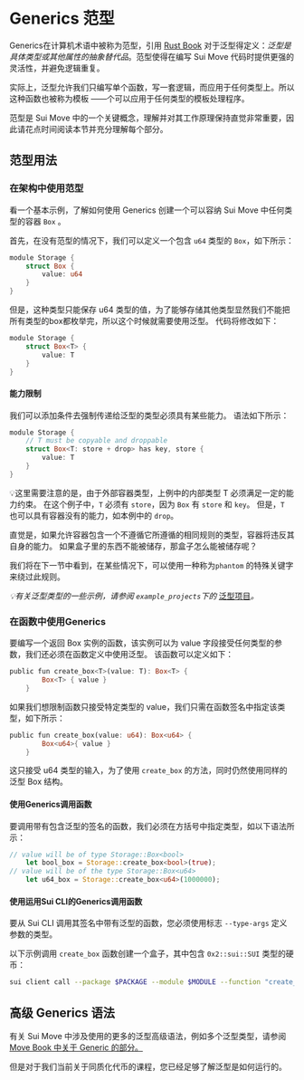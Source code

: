 # Generics 范型

Generics在计算机术语中被称为范型，引用 [Rust Book](https://doc.rust-lang.org/stable/book/ch10-00-generics.html) 对于泛型得定义：*泛型是具体类型或其他属性的抽象替代品*。范型使得在编写 Sui Move 代码时提供更强的灵活性，并避免逻辑重复。

实际上，泛型允许我们只编写单个函数，写一套逻辑，而应用于任何类型上。所以这种函数也被称为模板 ——个可以应用于任何类型的模板处理程序。

范型是 Sui Move 中的一个关键概念，理解并对其工作原理保持直觉非常重要，因此请花点时间阅读本节并充分理解每个部分。

## **范型用法**

### 在架构中使用范型

看一个基本示例，了解如何使用 Generics 创建一个可以容纳 Sui Move 中任何类型的容器 `Box` 。

首先，在没有范型的情况下，我们可以定义一个包含  `u64` 类型的 `Box`，如下所示：

```rust
module Storage {
    struct Box {
        value: u64
    }
}
```

但是，这种类型只能保存 u64 类型的值，为了能够存储其他类型显然我们不能把所有类型的box都枚举完，所以这个时候就需要使用泛型。 代码将修改如下：

```rust
module Storage {
    struct Box<T> {
        value: T
    }
}
```

#### 能力限制

我们可以添加条件去强制传递给泛型的类型必须具有某些能力。 语法如下所示：

```rust
module Storage {
    // T must be copyable and droppable 
    struct Box<T: store + drop> has key, store {
        value: T
    }
}
```

💡这里需要注意的是，由于外部容器类型，上例中的内部类型 T 必须满足一定的能力约束。 在这个例子中，`T` 必须有 `store`，因为 `Box` 有 `store` 和 `key`。 但是，`T` 也可以具有容器没有的能力，如本例中的 `drop`。

直觉是，如果允许容器包含一个不遵循它所遵循的相同规则的类型，容器将违反其自身的能力。 如果盒子里的东西不能被储存，那盒子怎么能被储存呢？

我们将在下一节中看到，在某些情况下，可以使用一种称为`phantom` 的特殊关键字来绕过此规则。

*💡有关泛型类型的一些示例，请参阅 `example_projects`下的* [泛型项目](https://github.com/sui-foundation/sui-move-intro-course/blob/main/unit-three/example_projects/generics)*。*

### 在函数中使用Generics

要编写一个返回 Box 实例的函数，该实例可以为 value 字段接受任何类型的参数，我们还必须在函数定义中使用泛型。 该函数可以定义如下：

```rust
public fun create_box<T>(value: T): Box<T> {
        Box<T> { value }
    }
```

如果我们想限制函数只接受特定类型的 value，我们只需在函数签名中指定该类型，如下所示：

```rust
public fun create_box(value: u64): Box<u64> {
        Box<u64>{ value }
    }
```

这只接受 u64 类型的输入，为了使用 `create_box` 的方法，同时仍然使用同样的泛型 Box 结构。

#### 使用Generics调用函数

要调用带有包含泛型的签名的函数，我们必须在方括号中指定类型，如以下语法所示：

```rust
// value will be of type Storage::Box<bool>
    let bool_box = Storage::create_box<bool>(true);
// value will be of the type Storage::Box<u64>
    let u64_box = Storage::create_box<u64>(1000000);
```

#### 使用运用Sui CLI的Generics调用函数

要从 Sui CLI 调用其签名中带有泛型的函数，您必须使用标志 `--type-args` 定义参数的类型。

以下示例调用 `create_box` 函数创建一个盒子，其中包含 `0x2::sui::SUI` 类型的硬币：

```bash
sui client call --package $PACKAGE --module $MODULE --function "create_box" --args $OBJECT_ID --type-args 0x2::sui::SUI --gas-budget 10000
```

## 高级 Generics 语法

有关 Sui Move 中涉及使用的更多的泛型高级语法，例如多个泛型类型，请参阅 [Move Book 中关于 Generic 的部分。](https://move-book.com/advanced-topics/understanding-generics.html)

但是对于我们当前关于同质化代币的课程，您已经足够了解泛型是如何运行的。